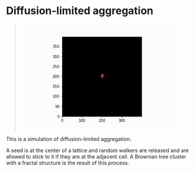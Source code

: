 # Diffusion-limited aggregation


> ![demo gif](https://github.com/anmv921/agreggation/blob/main/output.gif)



This is a simulation of diffusion-limited aggregation.

A seed is at the center of a lattice and random walkers are released and are allowed to stick to it if they are at the adjacent cell.
A Brownian tree cluster with a fractal structure is the result of this process.
